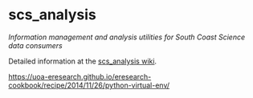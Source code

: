 # scs_analysis
_Information management and analysis utilities for South Coast Science data consumers_

Detailed information at the [scs_analysis wiki](https://github.com/south-coast-science/scs_analysis/wiki).

https://uoa-eresearch.github.io/eresearch-cookbook/recipe/2014/11/26/python-virtual-env/
